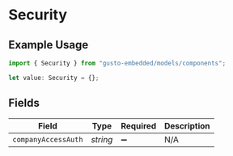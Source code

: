 # Security

## Example Usage

```typescript
import { Security } from "gusto-embedded/models/components";

let value: Security = {};
```

## Fields

| Field               | Type                | Required            | Description         |
| ------------------- | ------------------- | ------------------- | ------------------- |
| `companyAccessAuth` | *string*            | :heavy_minus_sign:  | N/A                 |